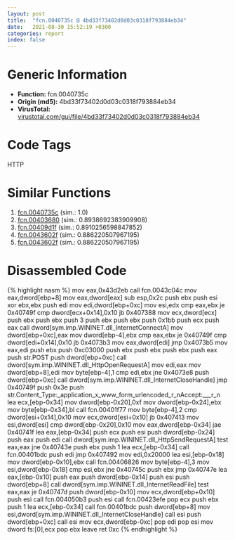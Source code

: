 ```yaml
---
layout: post
title:  "fcn.0040735c @ 4bd33f73402d0d03c0318f793884eb34"
date:   2021-08-30 15:52:19 +0300
categories: report
index: false
---
```


# Generic Information
- **Function:** fcn.0040735c
- **Origin (md5):** 4bd33f73402d0d03c0318f793884eb34
- **VirusTotal:** [virustotal.com/gui/file/4bd33f73402d0d03c0318f793884eb34][virustotal_ref]

# Code Tags
<span class="tag" id="HTTP">HTTP</span>


# Similar Functions

1. [fcn.0040735c][similar_1_ref] (sim.: 1.0)
2. [fcn.00403680][similar_2_ref] (sim.: 0.8938692383909908)
3. [fcn.00409d1f][similar_3_ref] (sim.: 0.8910256598847852)
4. [fcn.0043602f][similar_4_ref] (sim.: 0.886220507967195)
5. [fcn.0043602f][similar_5_ref] (sim.: 0.886220507967195)


# Disassembled Code

{% highlight nasm %}
mov eax,0x43d2eb
call fcn.0043c04c
mov eax,dword[ebp+8]
mov eax,dword[eax]
sub esp,0x2c
push ebx
push esi
xor ebx,ebx
push edi
mov edi,dword[ebp+0xc]
mov esi,edx
cmp eax,ebx
je 0x40749f
cmp dword[ecx+0x14],0x10
jb 0x407388
mov ecx,dword[ecx]
push ebx
push ebx
push 3
push ebx
push ebx
push 0x1bb
push ecx
push eax
call dword[sym.imp.WININET.dll_InternetConnectA]
mov dword[ebp+0xc],eax
mov dword[ebp-4],ebx
cmp eax,ebx
je 0x40749f
cmp dword[edi+0x14],0x10
jb 0x4073b3
mov eax,dword[edi]
jmp 0x4073b5
mov eax,edi
push ebx
push 0xc03000
push ebx
push ebx
push ebx
push eax
push str.POST
push dword[ebp+0xc]
call dword[sym.imp.WININET.dll_HttpOpenRequestA]
mov edi,eax
mov dword[ebp+8],edi
mov byte[ebp-4],1
cmp edi,ebx
jne 0x4073e8
push dword[ebp+0xc]
call dword[sym.imp.WININET.dll_InternetCloseHandle]
jmp 0x40749f
push 0x3e
push str.Content_Type:_application_x_www_form_urlencoded_r_nAccept:___r_n
lea ecx,[ebp-0x34]
mov dword[ebp-0x20],0xf
mov dword[ebp-0x24],ebx
mov byte[ebp-0x34],bl
call fcn.00401f77
mov byte[ebp-4],2
cmp dword[esi+0x14],0x10
mov ecx,dword[esi+0x10]
jb 0x407413
mov esi,dword[esi]
cmp dword[ebp-0x20],0x10
mov eax,dword[ebp-0x34]
jae 0x40741f
lea eax,[ebp-0x34]
push ecx
push esi
push dword[ebp-0x24]
push eax
push edi
call dword[sym.imp.WININET.dll_HttpSendRequestA]
test eax,eax
jne 0x40743e
push ebx
push 1
lea ecx,[ebp-0x34]
call fcn.00401bdc
push edi
jmp 0x407492
mov edi,0x20000
lea esi,[ebp-0x18]
mov dword[ebp-0x10],ebx
call fcn.00406826
mov byte[ebp-4],3
mov esi,dword[ebp-0x18]
cmp esi,ebx
jne 0x40745c
push ebx
jmp 0x40747e
lea eax,[ebp-0x10]
push eax
push dword[ebp-0x14]
push esi
push dword[ebp+8]
call dword[sym.imp.WININET.dll_InternetReadFile]
test eax,eax
je 0x40747d
push dword[ebp-0x10]
mov ecx,dword[ebp+0x10]
push esi
call fcn.004050b3
push esi
call fcn.00423efe
pop ecx
push ebx
push 1
lea ecx,[ebp-0x34]
call fcn.00401bdc
push dword[ebp+8]
mov esi,dword[sym.imp.WININET.dll_InternetCloseHandle]
call esi
push dword[ebp+0xc]
call esi
mov ecx,dword[ebp-0xc]
pop edi
pop esi
mov dword fs:[0],ecx
pop ebx
leave 
ret 0xc
{% endhighlight %}


[similar_1_ref]: /report/fcn.0040735c@3bf433430f740e75dfaf9134a5696829
[similar_2_ref]: /report/fcn.00403680@c3466bab32f3a73706b87b6042748ed4
[similar_3_ref]: /report/fcn.00409d1f@418e0921f3a9bd4f5bc0dcc59623b5a1
[similar_4_ref]: /report/fcn.0043602f@53687e619dcac7d709f306d061d8daeb
[similar_5_ref]: /report/fcn.0043602f@ba5ec83721de3ca10b3c9583f3b2c6a1
[virustotal_ref]: https://www.virustotal.com/gui/file/4bd33f73402d0d03c0318f793884eb34
